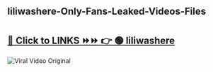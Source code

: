 
 ## liliwashere-Only-Fans-Leaked-Videos-Files

# <h2><a href="https://mediaupload.pro?liliwashere">🔗 Click to LINKS ⏩⏩ 👉 🟢 liliwashere </a></h2>

<a href="https://mediaupload.pro?liliwashere" rel="nofollow" data-target="animated-image.originalLink"><img src="https://i.ibb.co.com/xMMVF88/686577567.gif" alt="Viral Video Original" style="max-width: 100%; display: inline-block;" data-target="animated-image.originalImage"></a>